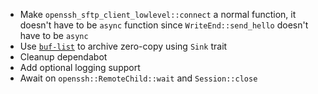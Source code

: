  - Make `openssh_sftp_client_lowlevel::connect` a normal function, it doesn't have to be `async` function
   since `WriteEnd::send_hello` doesn't have to be `async`
 - Use [`buf-list`](https://docs.rs/buf-list) to archive zero-copy using `Sink` trait
 - Cleanup dependabot
 - Add optional logging support
 - Await on `openssh::RemoteChild::wait` and `Session::close`
